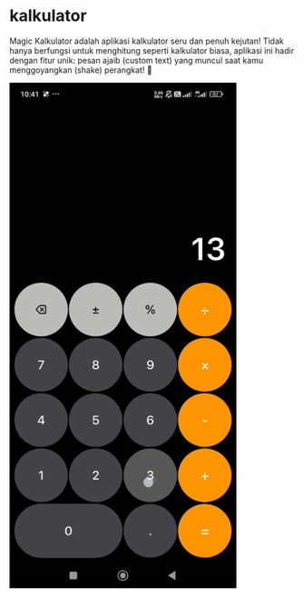 # kalkulator
Magic Kalkulator adalah aplikasi kalkulator seru dan penuh kejutan! Tidak hanya berfungsi untuk menghitung seperti kalkulator biasa, aplikasi ini hadir dengan fitur unik: pesan ajaib (custom text) yang muncul saat kamu menggoyangkan (shake) perangkat! 🎉

<img src="record.gif" width="400"/>
